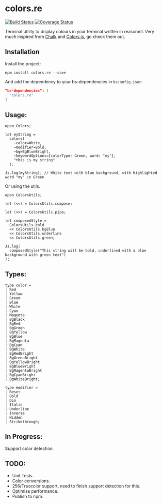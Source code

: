 # colors.re

[![Build Status](https://travis-ci.org/srsholmes/colors.re.svg?branch=master)](https://travis-ci.org/srsholmes/colors.re)
[![Coverage Status](https://coveralls.io/repos/github/srsholmes/colors.re/badge.svg?branch=master)](https://coveralls.io/github/srsholmes/colors.re?branch=master)

Terminal utility to display colours in your terminal written in reasonml. Very much inspired from [Chalk](https://github.com/chalk/chalk) and [Colors.js](https://github.com/Marak/colors.js), go check them out.

## Installation

Install the project:

`npm install colors.re --save`

And add the dependency to your bs-dependencies in `bsconfig.json`:

```json
"bs-dependencies": [
  "colors.re"
]
```

## Usage:

```
open Colors;

let myString =
  colors(
    ~color=White,
    ~modifier=Bold,
    ~bg=BgBlueBright,
    ~keywordOptions={colorType: Green, word: "my"},
    "this is my string"
  );

Js.log(myString); // White text with blue background, with highlighted word "my" in Green
```

Or using the utils.

```
open ColorsUtils;

let (<<) = ColorsUtils.compose;

let (>>) = ColorsUtils.pipe;

let composedStyle =
  ColorsUtils.bold
  << ColorsUtils.bgBlue
  << ColorsUtils.underline
  << ColorsUtils.green;

Js.log(
  composedStyle("This string will be bold, underlined with a blue background with green text")
);
```

## Types:

```
type color =
| Red
| Yellow
| Green
| Blue
| White
| Cyan
| Magenta
| BgBlack
| BgRed
| BgGreen
| BgYellow
| BgBlue
| BgMagenta
| BgCyan
| BgWhite
| BgRedBright
| BgGreenBright
| BgYellowBright
| BgBlueBright
| BgMagentaBright
| BgCyanBright
| BgWhiteBright;

type modifier =
| Reset
| Bold
| Dim
| Italic
| Underline
| Inverse
| Hidden
| Strikethrough;
```

## In Progress:

Support color detection.

## TODO:

* Unit Tests.
* Color conversions.
* 256/Truecolor support, need to finish support detection for this.
* Optimise performance.
* Publish to npm.
